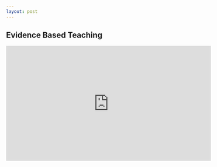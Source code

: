 ```yaml
---
layout: post
---
```


## Evidence Based Teaching

<iframe width="560" height="315" src="http://carpentries.github.io/instructor-training/" frameborder="0" allowfullscreen></iframe>
